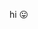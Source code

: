 hi 😛  
  
<!-- [![Anurag's GitHub stats](https://github-readme-stats.vercel.app/api?username=l0st-idi0t&show_icons=true&theme=github_dark)](https://github.com/anuraghazra/github-readme-stats) -->

<!---
l0st-idi0t/l0st-idi0t is a ✨ special ✨ repository because its `README.md` (this file) appears on your GitHub profile.
You can click the Preview link to take a look at your changes.
--->

